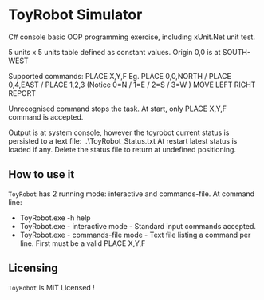 # ToyRobot Simulator #  

C# console basic OOP programming exercise, including xUnit.Net unit test.

5 units x 5 units table defined as constant values.  Origin 0,0 is at SOUTH-WEST

Supported commands:
PLACE X,Y,F         Eg. PLACE 0,0,NORTH / PLACE 0,4,EAST / PLACE 1,2,3 (Notice 0=N / 1=E / 2=S / 3=W )
MOVE
LEFT
RIGHT
REPORT

Unrecognised command stops the task.
At start, only PLACE X,Y,F command is accepted.

Output is at system console, however the toyrobot current status is persisted to a text file:  .\ToyRobot_Status.txt
At restart latest status is loaded if any. Delete the status file to return at undefined positioning.


## How to use it ##

`ToyRobot` has 2 running mode: interactive and commands-file.
At command line:
- ToyRobot.exe -h                   help 
- ToyRobot.exe                      - interactive mode -  Standard input commands accepted.
- ToyRobot.exe <CommandsFileName>   - commands-file mode -  Text file listing a command per line.  First must be a valid PLACE X,Y,F



## Licensing ##
`ToyRobot` is MIT Licensed !  
